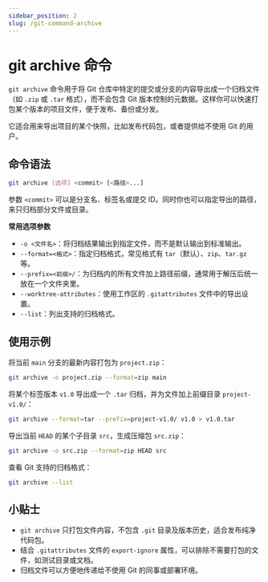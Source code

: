 ```yaml
---
sidebar_position: 2
slug: /git-command-archive
---
```


# git archive 命令

`git archive` 命令用于将 Git 仓库中特定的提交或分支的内容导出成一个归档文件（如 `.zip` 或 `.tar` 格式），而不会包含 Git 版本控制的元数据。这样你可以快速打包某个版本的项目文件，便于发布、备份或分发。

它适合用来导出项目的某个快照，比如发布代码包，或者提供给不使用 Git 的用户。



## 命令语法

```bash
git archive [选项] <commit> [<路径>...]
```

参数 `<commit>` 可以是分支名、标签名或提交 ID。同时你也可以指定导出的路径，来只归档部分文件或目录。

**常用选项参数**

- `-o <文件名>`：将归档结果输出到指定文件，而不是默认输出到标准输出。
- `--format=<格式>`：指定归档格式，常见格式有 `tar`（默认）、`zip`、`tar.gz` 等。
- `--prefix=<前缀>/`：为归档内的所有文件加上路径前缀，通常用于解压后统一放在一个文件夹里。
- `--worktree-attributes`：使用工作区的 `.gitattributes` 文件中的导出设置。
- `--list`：列出支持的归档格式。



## 使用示例

将当前 `main` 分支的最新内容打包为 `project.zip`：

```bash
git archive -o project.zip --format=zip main
```

将某个标签版本 `v1.0` 导出成一个 `.tar` 归档，并为文件加上前缀目录 `project-v1.0/`：

```bash
git archive --format=tar --prefix=project-v1.0/ v1.0 > v1.0.tar
```

导出当前 `HEAD` 的某个子目录 `src`，生成压缩包 `src.zip`：

```bash
git archive -o src.zip --format=zip HEAD src
```

查看 Git 支持的归档格式：

```bash
git archive --list
```



## 小贴士

- `git archive` 只打包文件内容，不包含 `.git` 目录及版本历史，适合发布纯净代码包。
- 结合 `.gitattributes` 文件的 `export-ignore` 属性，可以排除不需要打包的文件，如测试目录或文档。
- 归档文件可以方便地传递给不使用 Git 的同事或部署环境。
